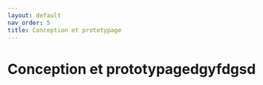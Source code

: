 ```yaml
---
layout: default
nav_order: 5
title: Conception et prototypage
---
```


# Conception et prototypagedgyfdgsd